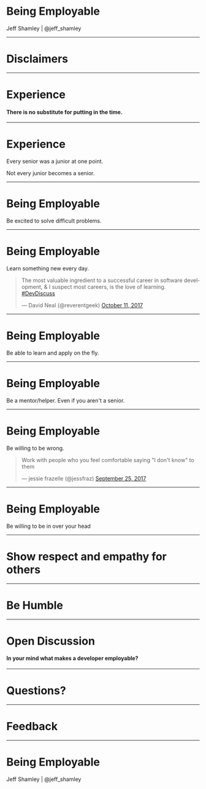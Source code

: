 
# Being Employable

Jeff Shamley | @jeff_shamley

---

# Disclaimers

---

# Experience

#### There is no substitute for putting in the time.
<!-- .element: class="fragment" -->

___

# Experience

Every senior was a junior at one point.
<!-- .element: class="fragment" -->

Not every junior becomes a senior.
<!-- .element: class="fragment" -->

---

# Being Employable

Be excited to solve difficult problems.
___

# Being Employable

Learn something new every day.

<blockquote class="twitter-tweet" data-lang="en"><p lang="en" dir="ltr">The most valuable ingredient to a successful career in software development, &amp; I suspect most careers, is the love of learning. <a href="https://twitter.com/hashtag/DevDiscuss?src=hash&amp;ref_src=twsrc%5Etfw">#DevDiscuss</a></p>&mdash; David Neal (@reverentgeek) <a href="https://twitter.com/reverentgeek/status/917922916595130369?ref_src=twsrc%5Etfw">October 11, 2017</a></blockquote>
<!-- .element: class="fragment" -->
<script async src="https://platform.twitter.com/widgets.js" charset="utf-8"></script>

___

# Being Employable

Be able to learn and apply on the fly.
___

# Being Employable

Be a mentor/helper. Even if you aren't a senior.
___

# Being Employable

Be willing to be wrong.

<blockquote class="twitter-tweet" data-lang="en"><p lang="en" dir="ltr">Work with people who you feel comfortable saying &quot;I don&#39;t know&quot; to them</p>&mdash; jessie frazelle (@jessfraz) <a href="https://twitter.com/jessfraz/status/912409382083842051?ref_src=twsrc%5Etfw">September 25, 2017</a></blockquote>
<!-- .element: class="fragment" -->
<script async src="https://platform.twitter.com/widgets.js" charset="utf-8"></script>

___

# Being Employable

Be willing to be in over your head
___

# Show respect and empathy for others

---

# Be Humble

---

# Open Discussion

#### In your mind what makes a developer employable?
<!-- .element: class="fragment" -->

---

# Questions?

---

# Feedback

---

# Being Employable

Jeff Shamley | @jeff_shamley